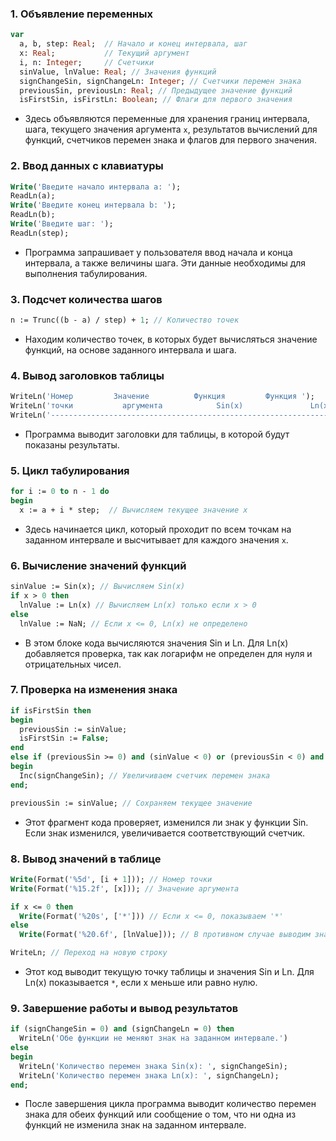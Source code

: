 ### 1. Объявление переменных

```pascal
var
  a, b, step: Real;  // Начало и конец интервала, шаг
  x: Real;           // Текущий аргумент
  i, n: Integer;     // Счетчики
  sinValue, lnValue: Real; // Значения функций
  signChangeSin, signChangeLn: Integer; // Счетчики перемен знака
  previousSin, previousLn: Real; // Предыдущее значение функций
  isFirstSin, isFirstLn: Boolean; // Флаги для первого значения
```


- Здесь объявляются переменные для хранения границ интервала, шага, текущего значения аргумента `x`, результатов вычислений для функций, счетчиков перемен знака и флагов для первого значения.

### 2. Ввод данных с клавиатуры

```pascal
Write('Введите начало интервала a: ');
ReadLn(a);
Write('Введите конец интервала b: ');
ReadLn(b);
Write('Введите шаг: ');
ReadLn(step);
```


- Программа запрашивает у пользователя ввод начала и конца интервала, а также величины шага. Эти данные необходимы для выполнения табулирования.

### 3. Подсчет количества шагов

```pascal
n := Trunc((b - a) / step) + 1; // Количество точек
```


- Находим количество точек, в которых будет вычисляться значение функций, на основе заданного интервала и шага.

### 4. Вывод заголовков таблицы

```pascal
WriteLn('Номер         Значение          Функция         Функция ');
WriteLn('точки           аргумента            Sin(x)               Ln(x)');
WriteLn('-------------------------------------------------------------------');
```


- Программа выводит заголовки для таблицы, в которой будут показаны результаты.

### 5. Цикл табулирования

```pascal
for i := 0 to n - 1 do
begin
  x := a + i * step;  // Вычисляем текущее значение x
```


- Здесь начинается цикл, который проходит по всем точкам на заданном интервале и высчитывает для каждого значения `x`.

### 6. Вычисление значений функций

```pascal
sinValue := Sin(x); // Вычисляем Sin(x)
if x > 0 then 
  lnValue := Ln(x) // Вычисляем Ln(x) только если x > 0
else 
  lnValue := NaN; // Если x <= 0, Ln(x) не определено
```


- В этом блоке кода вычисляются значения Sin и Ln. Для Ln(x) добавляется проверка, так как логарифм не определен для нуля и отрицательных чисел.

### 7. Проверка на изменения знака

```pascal
if isFirstSin then
begin
  previousSin := sinValue;
  isFirstSin := False;
end
else if (previousSin >= 0) and (sinValue < 0) or (previousSin < 0) and (sinValue >= 0) then
begin
  Inc(signChangeSin); // Увеличиваем счетчик перемен знака
end;

previousSin := sinValue; // Сохраняем текущее значение
```


- Этот фрагмент кода проверяет, изменился ли знак у функции Sin. Если знак изменился, увеличивается соответствующий счетчик.

### 8. Вывод значений в таблице

```pascal
Write(Format('%5d', [i + 1])); // Номер точки
Write(Format('%15.2f', [x])); // Значение аргумента

if x <= 0 then
  Write(Format('%20s', ['*'])) // Если x <= 0, показываем '*'
else
  Write(Format('%20.6f', [lnValue])); // В противном случае выводим значение Ln(x)

WriteLn; // Переход на новую строку
```


- Этот код выводит текущую точку таблицы и значения Sin и Ln. Для Ln(x) показывается `*`, если x меньше или равно нулю.

### 9. Завершение работы и вывод результатов

```pascal
if (signChangeSin = 0) and (signChangeLn = 0) then
  WriteLn('Обе функции не меняют знак на заданном интервале.')
else
begin
  WriteLn('Количество перемен знака Sin(x): ', signChangeSin);
  WriteLn('Количество перемен знака Ln(x): ', signChangeLn);
end;
```


- После завершения цикла программа выводит количество перемен знака для обеих функций или сообщение о том, что ни одна из функций не изменила знак на заданном интервале.
